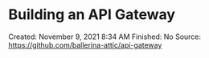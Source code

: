 # Building an API Gateway

Created: November 9, 2021 8:34 AM
Finished: No
Source: https://github.com/ballerina-attic/api-gateway